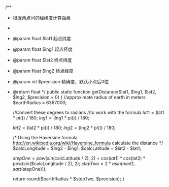 /**
 * 根据两点间的经纬度计算距离
 *
 * @param float $lat1 起点纬度
 * @param float $lng1 起点经度
 * @param float $lat2 终点纬度
 * @param float $lng2 终点经度
 * @param int $precision 精确度，默认小点后0位
 * @return float
 */
public static function getDistance($lat1, $lng1, $lat2, $lng2, $precision = 0)
{
	//approximate radius of earth in meters
	$earthRadius = 6367000;

	//Convert these degrees to radians
	//to work with the formula
	$lat1 = ($lat1 * pi()) / 180;
	$lng1 = ($lng1 * pi()) / 180;

	$lat2 = ($lat2 * pi()) / 180;
	$lng2 = ($lng2 * pi()) / 180;

	/*
	  Using the
	  Haversine formula
	  http://en.wikipedia.org/wiki/Haversine_formula
	  calculate the distance
	*/
	$calcLongitude = $lng2 - $lng1;
	$calcLatitude = $lat2 - $lat1;

	$stepOne = pow(sin($calcLatitude / 2), 2) + cos($lat1) * cos($lat2) * pow(sin($calcLongitude / 2), 2);
	$stepTwo = 2 * asin(min(1, sqrt($stepOne)));

	return round($earthRadius * $stepTwo, $precision);
}



